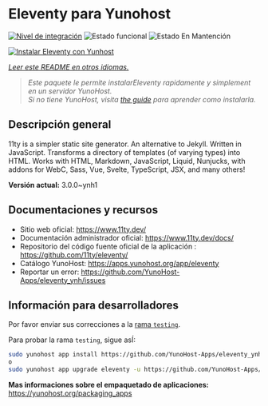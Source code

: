 <!--
Este archivo README esta generado automaticamente<https://github.com/YunoHost/apps/tree/master/tools/readme_generator>
No se debe editar a mano.
-->

# Eleventy para Yunohost

[![Nivel de integración](https://apps.yunohost.org/badge/integration/eleventy)](https://ci-apps.yunohost.org/ci/apps/eleventy/)
![Estado funcional](https://apps.yunohost.org/badge/state/eleventy)
![Estado En Mantención](https://apps.yunohost.org/badge/maintained/eleventy)

[![Instalar Eleventy con Yunhost](https://install-app.yunohost.org/install-with-yunohost.svg)](https://install-app.yunohost.org/?app=eleventy)

*[Leer este README en otros idiomas.](./ALL_README.md)*

> *Este paquete le permite instalarEleventy rapidamente y simplement en un servidor YunoHost.*  
> *Si no tiene YunoHost, visita [the guide](https://yunohost.org/install) para aprender como instalarla.*

## Descripción general

11ty is a simpler static site generator. An alternative to Jekyll. Written in JavaScript. Transforms a directory of templates (of varying types) into HTML.
Works with HTML, Markdown, JavaScript, Liquid, Nunjucks, with addons for WebC, Sass, Vue, Svelte, TypeScript, JSX, and many others!


**Versión actual:** 3.0.0~ynh1
## Documentaciones y recursos

- Sitio web oficial: <https://www.11ty.dev/>
- Documentación administrador oficial: <https://www.11ty.dev/docs/>
- Repositorio del código fuente oficial de la aplicación : <https://github.com/11ty/eleventy/>
- Catálogo YunoHost: <https://apps.yunohost.org/app/eleventy>
- Reportar un error: <https://github.com/YunoHost-Apps/eleventy_ynh/issues>

## Información para desarrolladores

Por favor enviar sus correcciones a la [rama `testing`](https://github.com/YunoHost-Apps/eleventy_ynh/tree/testing).

Para probar la rama `testing`, sigue asÍ:

```bash
sudo yunohost app install https://github.com/YunoHost-Apps/eleventy_ynh/tree/testing --debug
o
sudo yunohost app upgrade eleventy -u https://github.com/YunoHost-Apps/eleventy_ynh/tree/testing --debug
```

**Mas informaciones sobre el empaquetado de aplicaciones:** <https://yunohost.org/packaging_apps>
